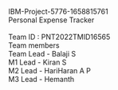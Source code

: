 IBM-Project-5776-1658815761 <br>
Personal Expense Tracker  <br>  
Team ID : PNT2022TMID16565 <br>
Team members  <br>
Team Lead - Balaji S <br>
M1 Lead - Kiran S   <br>
M2 Lead - HariHaran A P <br>
M3 Lead - Hemanth
